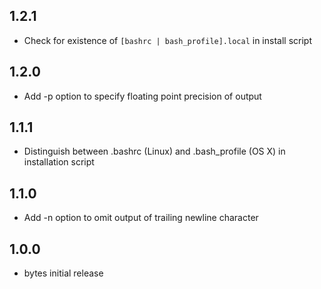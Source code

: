 ## 1.2.1
* Check for existence of `[bashrc | bash_profile].local` in install script

## 1.2.0
* Add -p option to specify floating point precision of output

## 1.1.1
* Distinguish between .bashrc (Linux) and .bash_profile (OS X) in installation script

## 1.1.0
* Add -n option to omit output of trailing newline character

## 1.0.0
* bytes initial release
